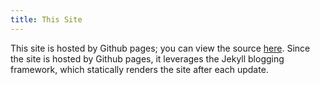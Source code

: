 ```yaml
---
title: This Site
---
```

This site is hosted by Github pages; you can view the source <a href="https://github.com/mitchellgordon95/mitchellgordon95.github.io">here</a>. Since the site is hosted by Github pages, it leverages the Jekyll blogging framework, which statically renders the site after each update.